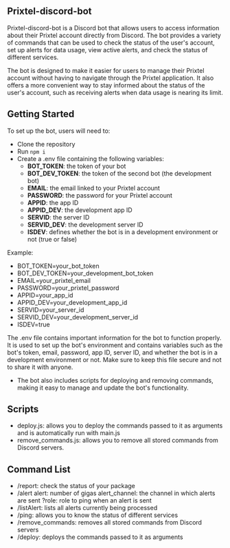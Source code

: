 ## Prixtel-discord-bot
Prixtel-discord-bot is a Discord bot that allows users to access information about their Prixtel account directly from Discord. The bot provides a variety of commands that can be used to check the status of the user's account, set up alerts for data usage, view active alerts, and check the status of different services. 

The bot is designed to make it easier for users to manage their Prixtel account without having to navigate through the Prixtel application. It also offers a more convenient way to stay informed about the status of the user's account, such as receiving alerts when data usage is nearing its limit.

## Getting Started
To set up the bot, users will need to:
- Clone the repository
- Run `npm i`
- Create a .env file containing the following variables:
    - **BOT_TOKEN**: the token of your bot
    - **BOT_DEV_TOKEN**: the token of the second bot (the development bot)
    - **EMAIL**: the email linked to your Prixtel account
    - **PASSWORD**: the password for your Prixtel account
    - **APPID**: the app ID
    - **APPID_DEV**: the development app ID
    - **SERVID**: the server ID
    - **SERVID_DEV**: the development server ID
    - **ISDEV**: defines whether the bot is in a development environment or not (true or false)

Example:
- BOT_TOKEN=your_bot_token
- BOT_DEV_TOKEN=your_development_bot_token
- EMAIL=your_prixtel_email
- PASSWORD=your_prixtel_password
- APPID=your_app_id
- APPID_DEV=your_development_app_id
- SERVID=your_server_id
- SERVID_DEV=your_development_server_id
- ISDEV=true

The .env file contains important information for the bot to function properly. It is used to set up the bot's environment and contains variables such as the bot's token, email, password, app ID, server ID, and whether the bot is in a development environment or not. Make sure to keep this file secure and not to share it with anyone.
- The bot also includes scripts for deploying and removing commands, making it easy to manage and update the bot's functionality.
## Scripts
- deploy.js: allows you to deploy the commands passed to it as arguments and is automatically run with main.js
- remove_commands.js: allows you to remove all stored commands from Discord servers.

## Command List
- /report: check the status of your package
- /alert alert: number of gigas alert_channel: the channel in which alerts are sent ?role: role to ping when an alert is sent
- /listAlert: lists all alerts currently being processed
- /ping: allows you to know the status of different services
- /remove_commands: removes all stored commands from Discord servers
- /deploy: deploys the commands passed to it as arguments
